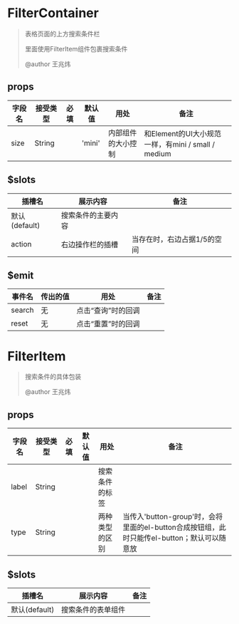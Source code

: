 # FilterContainer

>表格页面的上方搜索条件栏
>
>里面使用FilterItem组件包裹搜索条件
>
>@author 王兆炜

## props

| 字段名      | 接受类型 | 必填 | 默认值 | 用处                                    | 备注 |
| ----------- | -------- | ---- | ------ | --------------------------------------- | ---- |
| size | String | | 'mini' | 内部组件的大小控制 | 和Element的UI大小规范一样，有mini / small / medium |

## $slots

| 插槽名        | 展示内容           | 备注                        |
| ------------- | ------------------ | --------------------------- |
| 默认(default) | 搜索条件的主要内容 |                             |
| action        | 右边操作栏的插槽   | 当存在时，右边占据1/5的空间 |

## $emit

| 事件名 | 传出的值 | 用处               | 备注 |
| ------ | -------- | ------------------ | ---- |
| search | 无       | 点击“查询”时的回调 |      |
| reset  | 无       | 点击“重置”时的回调 |      |

# FilterItem

> 搜索条件的具体包装
>
> @author 王兆炜

## props

| 字段名      | 接受类型 | 必填 | 默认值 | 用处                                    | 备注 |
| ----------- | -------- | ---- | ------ | --------------------------------------- | ---- |
| label | String | |  | 搜索条件的标签 |  |
| type | String | |  | 两种类型的区别 | 当传入'button-group'时，会将里面的el-button合成按钮组，此时只能传el-button；默认可以随意放 |

## $slots

| 插槽名        | 展示内容           | 备注 |
| ------------- | ------------------ | ---- |
| 默认(default) | 搜索条件的表单组件 |      |